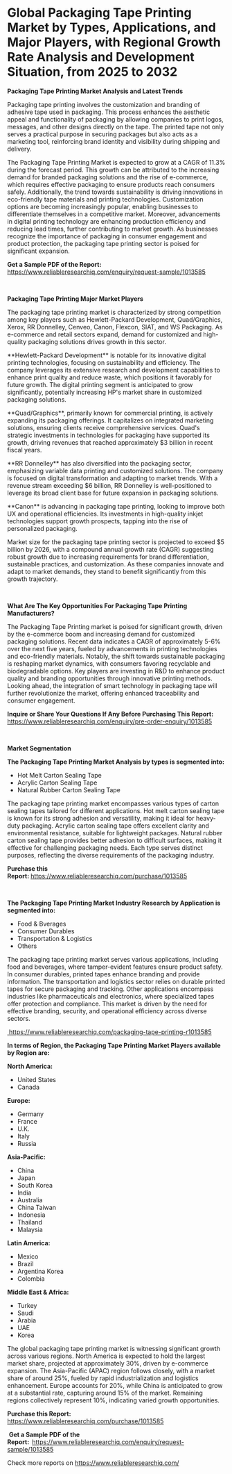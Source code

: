 <p><h1>Global Packaging Tape Printing Market by Types, Applications, and Major Players, with Regional Growth Rate Analysis and Development Situation, from 2025 to 2032</h1></p><p><strong>Packaging Tape Printing Market Analysis and Latest Trends</strong></p>
<p><p>Packaging tape printing involves the customization and branding of adhesive tape used in packaging. This process enhances the aesthetic appeal and functionality of packaging by allowing companies to print logos, messages, and other designs directly on the tape. The printed tape not only serves a practical purpose in securing packages but also acts as a marketing tool, reinforcing brand identity and visibility during shipping and delivery.</p><p>The Packaging Tape Printing Market is expected to grow at a CAGR of 11.3% during the forecast period. This growth can be attributed to the increasing demand for branded packaging solutions and the rise of e-commerce, which requires effective packaging to ensure products reach consumers safely. Additionally, the trend towards sustainability is driving innovations in eco-friendly tape materials and printing technologies. Customization options are becoming increasingly popular, enabling businesses to differentiate themselves in a competitive market. Moreover, advancements in digital printing technology are enhancing production efficiency and reducing lead times, further contributing to market growth. As businesses recognize the importance of packaging in consumer engagement and product protection, the packaging tape printing sector is poised for significant expansion.</p></p>
<p><strong>Get a Sample PDF of the Report:&nbsp;</strong> <a href="https://www.reliableresearchiq.com/enquiry/request-sample/1013585?utm_campaign=1674&utm_medium=2&utm_source=Github&utm_content=ia&utm_term=06032025&utm_id=packaging-tape-printing">https://www.reliableresearchiq.com/enquiry/request-sample/1013585</a></p>
<p>&nbsp;</p>
<p><strong>Packaging Tape Printing Major Market Players</strong></p>
<p><p>The packaging tape printing market is characterized by strong competition among key players such as Hewlett-Packard Development, Quad/Graphics, Xerox, RR Donnelley, Cenveo, Canon, Flexcon, SIAT, and WS Packaging. As e-commerce and retail sectors expand, demand for customized and high-quality packaging solutions drives growth in this sector.</p><p>**Hewlett-Packard Development** is notable for its innovative digital printing technologies, focusing on sustainability and efficiency. The company leverages its extensive research and development capabilities to enhance print quality and reduce waste, which positions it favorably for future growth. The digital printing segment is anticipated to grow significantly, potentially increasing HP's market share in customized packaging solutions.</p><p>**Quad/Graphics**, primarily known for commercial printing, is actively expanding its packaging offerings. It capitalizes on integrated marketing solutions, ensuring clients receive comprehensive services. Quad's strategic investments in technologies for packaging have supported its growth, driving revenues that reached approximately $3 billion in recent fiscal years.</p><p>**RR Donnelley** has also diversified into the packaging sector, emphasizing variable data printing and customized solutions. The company is focused on digital transformation and adapting to market trends. With a revenue stream exceeding $6 billion, RR Donnelley is well-positioned to leverage its broad client base for future expansion in packaging solutions.</p><p>**Canon** is advancing in packaging tape printing, looking to improve both UX and operational efficiencies. Its investments in high-quality inkjet technologies support growth prospects, tapping into the rise of personalized packaging.</p><p>Market size for the packaging tape printing sector is projected to exceed $5 billion by 2026, with a compound annual growth rate (CAGR) suggesting robust growth due to increasing requirements for brand differentiation, sustainable practices, and customization. As these companies innovate and adapt to market demands, they stand to benefit significantly from this growth trajectory.</p></p>
<p>&nbsp;</p>
<p><strong>What Are The Key Opportunities For Packaging Tape Printing Manufacturers?</strong></p>
<p><p>The Packaging Tape Printing market is poised for significant growth, driven by the e-commerce boom and increasing demand for customized packaging solutions. Recent data indicates a CAGR of approximately 5-6% over the next five years, fueled by advancements in printing technologies and eco-friendly materials. Notably, the shift towards sustainable packaging is reshaping market dynamics, with consumers favoring recyclable and biodegradable options. Key players are investing in R&D to enhance product quality and branding opportunities through innovative printing methods. Looking ahead, the integration of smart technology in packaging tape will further revolutionize the market, offering enhanced traceability and consumer engagement.</p></p>
<p><strong>Inquire or Share Your Questions If Any Before Purchasing This Report:</strong> <a href="https://www.reliableresearchiq.com/enquiry/pre-order-enquiry/1013585?utm_campaign=1674&utm_medium=2&utm_source=Github&utm_content=ia&utm_term=06032025&utm_id=packaging-tape-printing">https://www.reliableresearchiq.com/enquiry/pre-order-enquiry/1013585</a></p>
<p>&nbsp;</p>
<p><strong>Market Segmentation</strong></p>
<p><strong>The Packaging Tape Printing Market Analysis by types is segmented into:</strong></p>
<p><ul><li>Hot Melt Carton Sealing Tape</li><li>Acrylic Carton Sealing Tape</li><li>Natural Rubber Carton Sealing Tape</li></ul></p>
<p><p>The packaging tape printing market encompasses various types of carton sealing tapes tailored for different applications. Hot melt carton sealing tape is known for its strong adhesion and versatility, making it ideal for heavy-duty packaging. Acrylic carton sealing tape offers excellent clarity and environmental resistance, suitable for lightweight packages. Natural rubber carton sealing tape provides better adhesion to difficult surfaces, making it effective for challenging packaging needs. Each type serves distinct purposes, reflecting the diverse requirements of the packaging industry.</p></p>
<p><strong>Purchase this Report:&nbsp;</strong><a href="https://www.reliableresearchiq.com/purchase/1013585?utm_campaign=1674&utm_medium=2&utm_source=Github&utm_content=ia&utm_term=06032025&utm_id=packaging-tape-printing">https://www.reliableresearchiq.com/purchase/1013585</a></p>
<p>&nbsp;</p>
<p><strong>The Packaging Tape Printing Market Industry Research by Application is segmented into:</strong></p>
<p><ul><li>Food & Bverages</li><li>Consumer Durables</li><li>Transportation & Logistics</li><li>Others</li></ul></p>
<p><p>The packaging tape printing market serves various applications, including food and beverages, where tamper-evident features ensure product safety. In consumer durables, printed tapes enhance branding and provide information. The transportation and logistics sector relies on durable printed tapes for secure packaging and tracking. Other applications encompass industries like pharmaceuticals and electronics, where specialized tapes offer protection and compliance. This market is driven by the need for effective branding, security, and operational efficiency across diverse sectors.</p></p>
<p><a href="https://www.reliableresearchiq.com/packaging-tape-printing-r1013585?utm_campaign=1674&utm_medium=2&utm_source=Github&utm_content=ia&utm_term=06032025&utm_id=packaging-tape-printing">&nbsp;https://www.reliableresearchiq.com/packaging-tape-printing-r1013585</a></p>
<p><strong>In terms of Region, the Packaging Tape Printing Market Players available by Region are:</strong></p>
<p>
    <p> <strong> North America: </strong>
        <ul>
            <li>United States</li>
            <li>Canada</li>
        </ul>
        </p> 
    <p> <strong> Europe: </strong>
        <ul>
            <li>Germany</li>
            <li>France</li>
            <li>U.K.</li>
            <li>Italy</li>
            <li>Russia</li>
        </ul>
        </p> 
    <p> <strong> Asia-Pacific: </strong>
        <ul>
            <li>China</li>
            <li>Japan</li>
            <li>South Korea</li>
            <li>India</li>
            <li>Australia</li>
            <li>China Taiwan</li>
            <li>Indonesia</li>
            <li>Thailand</li>
            <li>Malaysia</li>
        </ul>
        </p> 
    <p> <strong> Latin America: </strong>
        <ul>
            <li>Mexico</li>
            <li>Brazil</li>
            <li>Argentina Korea</li>
            <li>Colombia</li>
        </ul>
        </p> 
    <p> <strong> Middle East & Africa: </strong>
        <ul>
            <li>Turkey</li>
            <li>Saudi</li>
            <li>Arabia</li>
            <li>UAE</li>
            <li>Korea</li>
        </ul>
    </p>
    </p>
<p><p>The global packaging tape printing market is witnessing significant growth across various regions. North America is expected to hold the largest market share, projected at approximately 30%, driven by e-commerce expansion. The Asia-Pacific (APAC) region follows closely, with a market share of around 25%, fueled by rapid industrialization and logistics enhancement. Europe accounts for 20%, while China is anticipated to grow at a substantial rate, capturing around 15% of the market. Remaining regions collectively represent 10%, indicating varied growth opportunities.</p></p>
<p><strong>Purchase this Report: </strong><a href="https://www.reliableresearchiq.com/purchase/1013585?utm_campaign=1674&utm_medium=2&utm_source=Github&utm_content=ia&utm_term=06032025&utm_id=packaging-tape-printing">https://www.reliableresearchiq.com/purchase/1013585</a></p>
<p>&nbsp;<strong>Get a Sample PDF of the Report:&nbsp;&nbsp;</strong><a href="https://www.reliableresearchiq.com/enquiry/request-sample/1013585?utm_campaign=1674&utm_medium=2&utm_source=Github&utm_content=ia&utm_term=06032025&utm_id=packaging-tape-printing">https://www.reliableresearchiq.com/enquiry/request-sample/1013585</a></p>
<p><strong></strong></p>
<p>Check more reports on <a href="https://www.reliableresearchiq.com/?utm_campaign=1674&utm_medium=2&utm_source=Github&utm_content=ia&utm_term=06032025&utm_id=packaging-tape-printing">https://www.reliableresearchiq.com/</a></p>